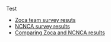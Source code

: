 Test

* [Zoca team survey resuts](survey/zoca-team-survey-results.md)
* [NCNCA survey results](survey/ncnca-survey-results.md)
* [Comparing Zoca and NCNCA results](survey/comparing-zoca-and-ncnca-results.md)
